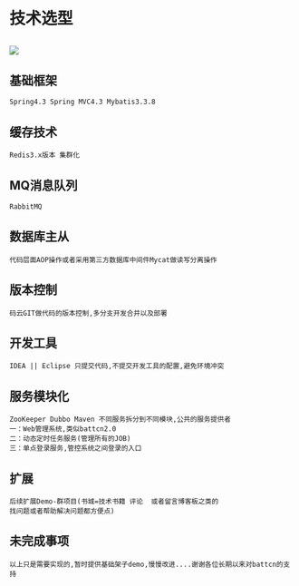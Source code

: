 # 技术选型 #
 ![](http://static.battcn.com/battcn3.0/battcn3.0-framework.png)
------
## 基础框架 ##
	Spring4.3 Spring MVC4.3 Mybatis3.3.8
## 缓存技术	##
	Redis3.x版本 集群化
## MQ消息队列 ##
	RabbitMQ
## 数据库主从 ##
	代码层面AOP操作或者采用第三方数据库中间件Mycat做读写分离操作
## 版本控制 ##
	码云GIT做代码的版本控制,多分支开发合并以及部署
## 开发工具  ##
	IDEA || Eclipse 只提交代码,不提交开发工具的配置,避免环境冲突
## 服务模块化 ##
	ZooKeeper Dubbo Maven 不同服务拆分到不同模块,公共的服务提供者
	一：Web管理系统,类似battcn2.0
	二：动态定时任务服务(管理所有的JOB)
	三：单点登录服务,管控系统之间登录的入口
## 扩展  ##
	后续扩展Demo-群项目(书城=技术书籍 评论  或者留言博客板之类的
	找问题或者帮助解决问题都方便点)
## 未完成事项 ##
	以上只是需要实现的,暂时提供基础架子demo,慢慢改进....谢谢各位长期以来对battcn的支持















